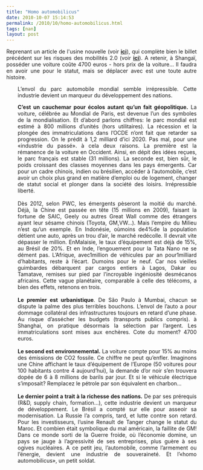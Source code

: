 ```yaml
---
title: "Homo automobilicus"
date: 2010-10-07 15:14:53
permalink: /2010/10/homo-automobilicus.html
tags: [nan]
layout: post
---
```


<p style="text-align: justify">Reprenant un article de l'usine nouvelle (voir <strong><a href="http://www.usinenouvelle.com/article/homo-automobilicus.N139281" target="_blank">ici</a></strong>), qui complète bien le billet précédent sur les risques des mobilités 2.0 (voir <strong><a href="https://gabrielplassat.github.io/transportsdufutur/2010/10/la-mobilite-20-est-accessible-quels-sont-les-risques-sera-t-elle-meilleure-pour-tous.html" target="_blank">ici</a></strong>). A retenir, à Shangaï, posséder une voiture coûte 4700 euros - hors prix de la voiture... Il faudra en avoir une pour le statut, mais se déplacer avec est une toute autre histoire.</p> <p style="text-align: justify;padding-left: 30px">L’envol du parc automobile mondial semble irrépressible. Cette industrie devient un marqueur du développement des nations. </p>  <!--more-->   <p style="text-align: justify;padding-left: 30px"><strong>C’est un cauchemar pour écolos autant qu’un fait géopolitique.</strong> La voiture, célébrée au Mondial de Paris, est devenue l’un des symboles de la mondialisation. Et d’abord parlons chiffres: le parc mondial est estimé à 800 millions d’unités (hors utilitaires). La récession et la plongée des immatriculations dans l’OCDE n’ont fait que retarder sa progression. On le prédit à 1,2 milliard d’ici 2020. Pas mal, pour une «industrie du passé». à cela deux raisons. La première est la rémanence de la voiture en Occident. Ainsi, en dépit des idées reçues, le parc français est stable (31 millions). La seconde est, bien sûr, le poids croissant des classes moyennes dans les pays émergents. Car pour un cadre chinois, indien ou brésilien, accéder à l’automobile, c’est avoir un choix plus grand en matière d’emploi ou de logement, changer de statut social et plonger dans la société des loisirs. Irrépressible liberté.<br /><br />Dès 2012, selon PWC, les émergents pèseront la moitié du marché. Déjà, la Chine est passée en tête (15 millions en 2009), faisant la fortune de SAIC, Geely ou autres Great Wall comme des étrangers ayant leur sésame chinois (Toyota, GM,VW...). Mais l’empire du Milieu n’est qu’un exemple. En Indonésie, oùmoins de4%de la population détient une auto, après un trou d’air, le marché redécolle. Il devrait vite dépasser le million. EnMalaisie, le taux d’équipement est déjà de 15%, au Brésil de 20%. Et en Inde, l’engouement pour la Tata Nano ne se dément pas. L’Afrique, avec1million de véhicules par an pour1milliard d’habitants, reste à l’écart. Dumoins pour le neuf. Car nos vieilles guimbardes débarquent par cargos entiers à Lagos, Dakar ou Tamatave, remises sur pied par l’incroyable ingéniosité desmécanos africains. Cette vague planétaire, comparable à celle des télécoms, a bien des effets, retenons en trois.<br /><br /><strong>Le premier est urbanistique</strong>. De São Paulo à Mumbai, chacun se dispute la palme des plus terribles bouchons. L’envol de l’auto a pour dommage collatéral des infrastructures toujours en retard d’une phase. Au risque d’assécher les budgets (transports publics compris). à Shanghai, on pratique désormais la sélection par l’argent. Les immatriculations sont mises aux enchères. Cote du moment? 4700 euros. <br /><br /><strong>Le second est environnemental.</strong> La voiture compte pour 15% au moins des émissions de CO2 fossile. Ce chiffre ne peut qu’enfler. Imaginons une Chine affichant le taux d’équipement de l’Europe (50 voitures pour 100 habitants contre 4 aujourd’hui), la demande d’or noir s’en trouvera dopée de 6 à 8 millions de barils par jour. Et si le véhicule électrique s’imposait? Remplacez le pétrole par son équivalent en charbon...<br /><br /><strong>Le dernier point a trait à la richesse des nations.</strong> De par ses prérequis (R&D, supply chain, formation…), cette industrie devient un marqueur de développement. Le Brésil a compté sur elle pour asseoir sa modernisation. La Russie l’a compris, tard, et lutte contre son retard. Pour les investisseurs, l’usine Renault de Tanger change le statut du Maroc. Et combien était symbolique du mal américain, la faillite de GM! Dans ce monde sorti de la Guerre froide, où l’économie domine, un pays se jauge à l’agressivité de ses entreprises, plus guère à ses ogives nucléaires. A ce petit jeu, l’automobile, comme l’armement ou l’énergie, devient une industrie de souveraineté. Et l’«homo automobilicus», un petit soldat.</p>
